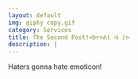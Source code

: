 ```yaml
---
layout: default
img: giphy copy.gif
category: Services
title: The Second Post!<br>ᕕ( ᐛ )ᕗ
description: |
---
```

  Haters gonna hate emoticon!